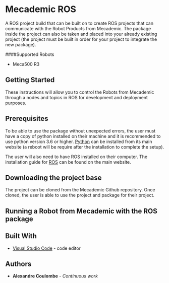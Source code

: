 # Mecademic ROS

A ROS project build that can be built on to create ROS projects that can communicate with the Robot Products from Mecademic. The package inside the project can also be taken and placed into your already existing project (the project must be built in order for your project to integrate the new package).

####Supported Robots

 * Meca500 R3

## Getting Started

These instructions will allow you to control the Robots from Mecademic through a nodes and topics in ROS for development and deployment purposes.

## Prerequisites

To be able to use the package without unexpected errors, the user must have a copy of python installed on their machine and it is recommended to use python version 3.6 or higher. [Python](https://www.python.org/) can be installed from its main website (a reboot will be require after the installation to complete the setup). 

The user will also need to have ROS installed on their computer. The installation guide for [ROS](http://wiki.ros.org/ROS/Installation) can be found on the main website.

## Downloading the project base

The project can be cloned from the Mecademic Github repository. Once cloned, the user is able to use the project and package for their project.

## Running a Robot from Mecademic with the ROS package



## Built With

* [Visual Studio Code](https://code.visualstudio.com/) - code editor

## Authors 

* **Alexandre Coulombe** - *Continuous work*

